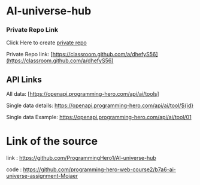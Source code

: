 # AI-universe-hub

### Private Repo Link
Click Here to create [private repo](https://classroom.github.com/a/dhefyS56)

Private Repo link: [https://classroom.github.com/a/dhefyS56](https://classroom.github.com/a/dhefyS56)


## API Links
All data: [https://openapi.programming-hero.com/api/ai/tools]

Single data details: https://openapi.programming-hero.com/api/ai/tool/${id}

Single data Example: https://openapi.programming-hero.com/api/ai/tool/01

# Link of the source

link : https://github.com/ProgrammingHero1/AI-universe-hub

code : https://github.com/programming-hero-web-course2/b7a6-ai-universe-assignment-Mojaer
